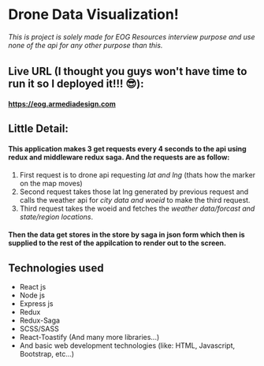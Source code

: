 # Drone Data Visualization!

###### *This is project is solely made for EOG Resources interview purpose and use none of the api for any other purpose than this.*

## Live URL (I thought you guys won't have time to run it so I deployed it!!! :sunglasses:):
#### https://eog.armediadesign.com


## Little Detail:
#### This application makes 3 get requests every 4 seconds to the api using redux and middleware redux saga. And the requests are as follow:
1. First request is to drone api requesting *lat and lng* (thats how the marker on the map moves)
2. Second request takes those lat lng generated by previous request and calls the weather api for *city data and woeid* to make the third request.
3. Third request takes the woeid and fetches the *weather data/forcast and state/region locations*.
#### Then the data get stores in the store by saga in json form which then is supplied to the rest of the appilcation to render out to the screen.

## Technologies used
* React js
* Node js
* Express js
* Redux
* Redux-Saga
* SCSS/SASS
* React-Toastify (And many more libraries...)
* And basic web development technologies (like: HTML, Javascript, Bootstrap, etc...)

